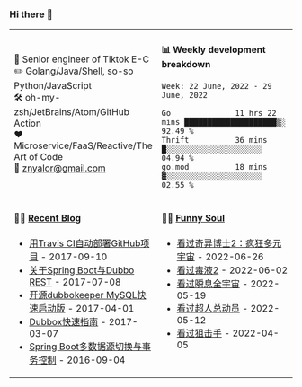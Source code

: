 ### Hi there 👋

<table>
<tr>
<td valign="middle" width="50%">


:briefcase: Senior engineer of Tiktok E-C<br/>
:pencil2: Golang/Java/Shell, so-so Python/JavaScript<br/>
:hammer_and_wrench: oh-my-zsh/JetBrains/Atom/GitHub Action<br/>
:hearts: Microservice/FaaS/Reactive/The Art of Code<br/>
:email: znyalor@gmail.com<br/>
</td>
<td valign="top" width="50%">

#### :bar_chart: Weekly development breakdown
<!--START_SECTION:waka-->
```text
Week: 22 June, 2022 - 29 June, 2022

Go              11 hrs 22 mins ████████████████████▒░  92.49 %
Thrift          36 mins        █░░░░░░░░░░░░░░░░░░░░░  04.94 %
go.mod          18 mins        ▓░░░░░░░░░░░░░░░░░░░░░  02.55 %
```
<!--END_SECTION:waka-->
</td>
</tr>

<tr>
<td valign="top" width="50%">

#### 🤹‍♀️ <a href="https://zylele.github.io/" target="_blank">Recent Blog</a>

<!-- START_SECTION:blog -->
* <a href='https://zylele.github.io/2017/09/10/%E7%94%A8Travis%20CI%E8%87%AA%E5%8A%A8%E9%83%A8%E7%BD%B2GitHub%E9%A1%B9%E7%9B%AE/' target='_blank'>用Travis CI自动部署GitHub项目</a> - 2017-09-10
* <a href='https://zylele.github.io/2017/07/08/%E5%85%B3%E4%BA%8ESpring%20Boot%E4%B8%8EDubbo%20REST/' target='_blank'>关于Spring Boot与Dubbo REST</a> - 2017-07-08
* <a href='https://zylele.github.io/2017/04/01/%E4%BA%8C%E6%AC%A1%E5%BC%80%E6%BA%90dubbokeeper%20MySQL%E5%BF%AB%E9%80%9F%E5%90%AF%E5%8A%A8%E7%89%88/' target='_blank'>开源dubbokeeper MySQL快速启动版</a> - 2017-04-01
* <a href='https://zylele.github.io/2017/03/07/dubbox%E5%BF%AB%E9%80%9F%E6%8C%87%E5%8D%97/' target='_blank'>Dubbox快速指南</a> - 2017-03-07
* <a href='https://zylele.github.io/2016/09/04/Spring%20Boot%E5%A4%9A%E6%95%B0%E6%8D%AE%E6%BA%90%E5%88%87%E6%8D%A2%E4%B8%8E%E4%BA%8B%E5%8A%A1%E6%8E%A7%E5%88%B6/' target='_blank'>Spring Boot多数据源切换与事务控制</a> - 2016-09-04
<!-- END_SECTION:blog -->
</td>
<td valign="top" width="50%">

#### 🤾‍♂️ <a href="https://www.douban.com/people/znyalor/" target="_blank">Funny Soul</a>

<!-- START_SECTION:douban -->
* <a href='http://movie.douban.com/subject/30304994/' target='_blank'>看过奇异博士2：疯狂多元宇宙</a> - 2022-06-26
* <a href='http://movie.douban.com/subject/30382416/' target='_blank'>看过毒液2</a> - 2022-06-02
* <a href='http://movie.douban.com/subject/30314848/' target='_blank'>看过瞬息全宇宙</a> - 2022-05-19
* <a href='http://movie.douban.com/subject/1291577/' target='_blank'>看过超人总动员</a> - 2022-05-12
* <a href='http://movie.douban.com/subject/35215390/' target='_blank'>看过狙击手</a> - 2022-04-05
<!-- END_SECTION:douban -->
</td>
</tr>
</table>
